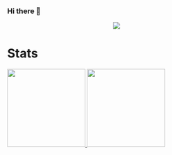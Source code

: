 ### Hi there 👋

<div align="center">
  <a href="https://discord.com/users/495901098926669825" >
    <img src="https://lanyard-profile-readme.vercel.app/api/495901098926669825"  />
  </a>
</div>

<h1>Stats</h1>
<a href="https://github.com/N0chteil">
    <img src="https://github-readme-stats.vercel.app/api?username=n0chteil&show_icons=true&include_all_commits=true&count_private=true&theme=dracula&border_radius=8px" height="180em">
    <img src="https://github-readme-stats.vercel.app/api/top-langs/?username=n0chteil&langs_count=10&theme=dracula&border_radius=8px&layout=compact" height="180em">
</a>

<!--
**N0chteil/N0chteil** is a ✨ _special_ ✨ repository because its `README.md` (this file) appears on your GitHub profile.

Here are some ideas to get you started:

- 🔭 I’m currently working on ...
- 🌱 I’m currently learning ...
- 👯 I’m looking to collaborate on ...
- 🤔 I’m looking for help with ...
- 💬 Ask me about ...
- 📫 How to reach me: ...
- 😄 Pronouns: ...
- ⚡ Fun fact: ...
-->
